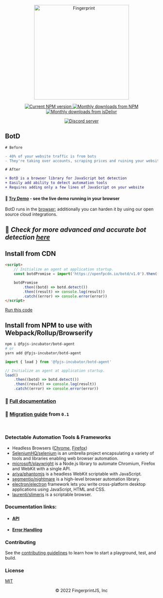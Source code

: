 <p align="center">
  <a href="https://fingerprint.com">
    <picture>
      <source media="(prefers-color-scheme: dark)" srcset="https://raw.githubusercontent.com/fingerprintjs/botd/main/resources/fp_logo_white.svg">
      <source media="(prefers-color-scheme: light)" srcset="https://raw.githubusercontent.com/fingerprintjs/botd/main/resources/fp_logo_blue.svg">
      <img alt="Fingerprint" width="312px" src="https://raw.githubusercontent.com/fingerprintjs/botd/main/resources/fp_logo_orange_blue.svg">
    </picture>
  </a>
</p>
<p align="center">
  <a href="https://www.npmjs.com/package/@fpjs-incubator/botd-agent">
    <img src="https://img.shields.io/npm/v/@fpjs-incubator/botd-agent.svg" alt="Current NPM version">
  </a>
  <a href="https://www.npmjs.com/package/@fpjs-incubator/botd-agent">
    <img src="https://img.shields.io/npm/dm/@fpjs-incubator/botd-agent.svg" alt="Monthly downloads from NPM">
  </a>
  <a href="https://www.jsdelivr.com/package/npm/@fpjs-incubator/botd-agent">
    <img src="https://img.shields.io/jsdelivr/npm/hm/@fpjs-incubator/botd-agent.svg" alt="Monthly downloads from jsDelivr">
  </a>
</p>
<p align="center">
  <a href="https://discord.gg/P6Ya76HkbF">
    <img src="https://img.shields.io/discord/852099967190433792?style=for-the-badge&label=Discord&logo=Discord&logoColor=white" alt="Discord server">
  </a>
</p>

## BotD

```diff
# Before

- 40% of your website traffic is from bots
- They're taking over accounts, scraping prices and ruining your website reputation

# After

+ BotD is a browser library for JavaScript bot detection
+ Easily add ability to detect automation tools
+ Requires adding only a few lines of JavaScript on your website
```

#### 🔩 [Try Demo](https://fingerprint.com/products/bot-detection/) - see the live demo running in your browser

BotD runs in the [browser](#install); additionally you can harden it by using our open source cloud integrations.

## 🤖 **_Check for more advanced and accurate bot detection [here](https://fingerprint.com/products/bot-detection/)_**

## Install from CDN

```html
<script>
    // Initialize an agent at application startup.
    const botdPromise = import('https://openfpcdn.io/botd/v1.0').then((Botd) => Botd.load())

    botdPromise
        .then((botd) => botd.detect())
        .then((result) => console.log(result))
        .catch((error) => console.error(error))
</script>
```

[Run this code](https://stackblitz.com/edit/botd-cdn?devtoolsheight=100&file=index.html)

## Install from NPM to use with Webpack/Rollup/Browserify

```bash
npm i @fpjs-incubator/botd-agent
# or
yarn add @fpjs-incubator/botd-agent
```

```js
import { load } from '@fpjs-incubator/botd-agent'

// Initialize an agent at application startup.
load()
    .then((botd) => botd.detect())
    .then((result) => console.log(result))
    .catch((error) => console.error(error))
```

### 📕 [Full documentation](docs/api.md)

### 📙 [Migration guide](docs/migration-guide.md) from `0.1`

<br />

### **Detectable Automation Tools & Frameworks**

-   Headless Browsers ([Chrome](https://www.google.com/chrome/), [Firefox](https://www.mozilla.org/en-US/firefox/new/))
-   [SeleniumHQ/selenium](https://github.com/SeleniumHQ/selenium) is an umbrella project encapsulating a variety of tools and libraries enabling web browser automation.
-   [microsoft/playwright](https://github.com/microsoft/playwright) is a Node.js library to automate Chromium, Firefox and WebKit with a single API.
-   [ariya/phantomjs](https://github.com/ariya/phantomjs) is a headless WebKit scriptable with JavaScript.
-   [segmentio/nightmare](https://github.com/segmentio/nightmare) is a high-level browser automation library.
-   [electron/electron](https://github.com/electron/electron) framework lets you write cross-platform desktop applications using JavaScript, HTML and CSS.
-   [laurentj/slimerjs](https://github.com/laurentj/slimerjs) is a scriptable browser.

### Documentation links:

-   #### [API](docs/api.md)
-   #### [Error Handling](docs/error.md)

### Contributing

See the [contributing guidelines](contributing.md) to learn how to start a playground, test, and build.

### License

[MIT](LICENSE)

<p align="center">
© 2022 FingerprintJS, Inc
</p>
